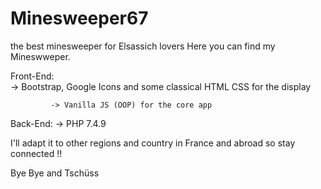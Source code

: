 # Minesweeper67
the best minesweeper for Elsassich lovers
Here you can find my Mineswweper.

Front-End:   
             -> Bootstrap, Google Icons and some classical HTML CSS for the display

             -> Vanilla JS (OOP) for the core app 
             
Back-End: 
             -> PHP 7.4.9

I'll adapt it to other regions and country in France and abroad so stay connected !!

Bye Bye and Tschüss
